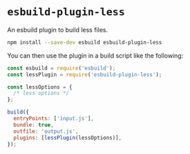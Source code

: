 # `esbuild-plugin-less`

An esbuild plugin to build less files.

```sh
npm install --save-dev esbuild esbuild-plugin-less
```

You can then use the plugin in a build script like the following:

```js
const esbuild = require('esbuild');
const lessPlugin = require('esbuild-plugin-less');

const lessOptions = {
  /* less options */
};

build({
  entryPoints: ['input.js'],
  bundle: true,
  outfile: 'output.js',
  plugins: [lessPlugin(lessOptions)],
});
```
